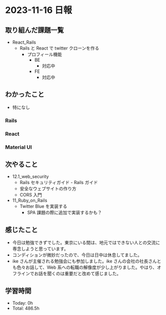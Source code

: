 # 2023-11-16 日報

## 取り組んだ課題一覧

- React_Rails
  - Rails と React で twitter クローンを作る
    - プロフィール機能
      - BE
        - 対応中
      - FE
        - 対応中

## わかったこと

- 特になし

### Rails

### React

### Material UI

## 次やること

- 12.1_web_security
  - Rails セキュリティガイド - Rails ガイド
  - 安全なウェブサイトの作り方
  - CORS 入門
- 11_Ruby_on_Rails
  - Twitter Blue を実装する
    - SPA 課題の際に追加で実装するかも？

## 感じたこと

- 今日は勉強できずでした。東京にいる間は、地元ではできない人との交流に専念しようと思っています。
- コンディションが微妙だったので、今日は日中は休息してました。
- ike さんが主催される勉強会にも参加しました。ike さんの会社の社長さんとも色々お話して、Web 系への転職の解像度が少し上がりました。やはり、オフラインでお話を聞くのは重要だと改めて感じました。

## 学習時間

- Today: 0h
- Total: 486.5h
